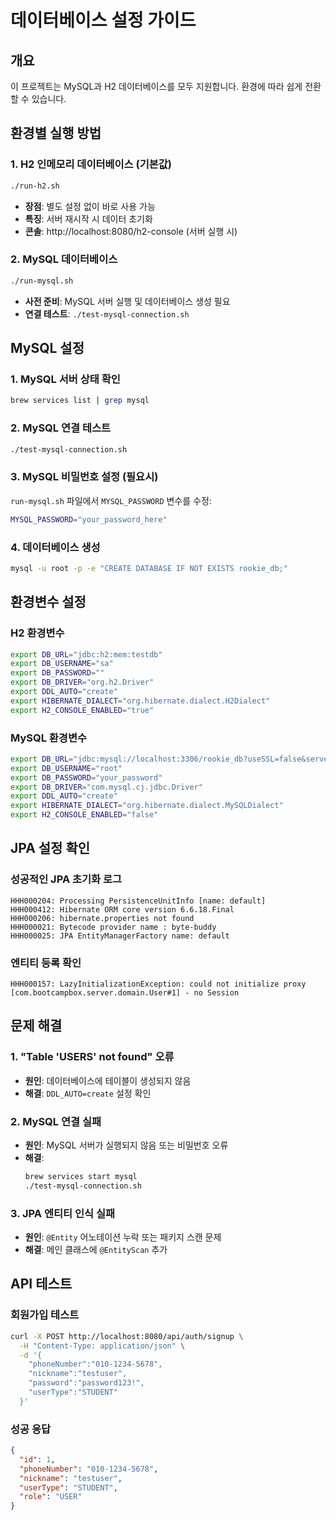 # 데이터베이스 설정 가이드

## 개요
이 프로젝트는 MySQL과 H2 데이터베이스를 모두 지원합니다. 환경에 따라 쉽게 전환할 수 있습니다.

## 환경별 실행 방법

### 1. H2 인메모리 데이터베이스 (기본값)
```bash
./run-h2.sh
```
- **장점**: 별도 설정 없이 바로 사용 가능
- **특징**: 서버 재시작 시 데이터 초기화
- **콘솔**: http://localhost:8080/h2-console (서버 실행 시)

### 2. MySQL 데이터베이스
```bash
./run-mysql.sh
```
- **사전 준비**: MySQL 서버 실행 및 데이터베이스 생성 필요
- **연결 테스트**: `./test-mysql-connection.sh`

## MySQL 설정

### 1. MySQL 서버 상태 확인
```bash
brew services list | grep mysql
```

### 2. MySQL 연결 테스트
```bash
./test-mysql-connection.sh
```

### 3. MySQL 비밀번호 설정 (필요시)
`run-mysql.sh` 파일에서 `MYSQL_PASSWORD` 변수를 수정:
```bash
MYSQL_PASSWORD="your_password_here"
```

### 4. 데이터베이스 생성
```bash
mysql -u root -p -e "CREATE DATABASE IF NOT EXISTS rookie_db;"
```

## 환경변수 설정

### H2 환경변수
```bash
export DB_URL="jdbc:h2:mem:testdb"
export DB_USERNAME="sa"
export DB_PASSWORD=""
export DB_DRIVER="org.h2.Driver"
export DDL_AUTO="create"
export HIBERNATE_DIALECT="org.hibernate.dialect.H2Dialect"
export H2_CONSOLE_ENABLED="true"
```

### MySQL 환경변수
```bash
export DB_URL="jdbc:mysql://localhost:3306/rookie_db?useSSL=false&serverTimezone=UTC&characterEncoding=UTF-8&allowPublicKeyRetrieval=true"
export DB_USERNAME="root"
export DB_PASSWORD="your_password"
export DB_DRIVER="com.mysql.cj.jdbc.Driver"
export DDL_AUTO="create"
export HIBERNATE_DIALECT="org.hibernate.dialect.MySQLDialect"
export H2_CONSOLE_ENABLED="false"
```

## JPA 설정 확인

### 성공적인 JPA 초기화 로그
```
HHH000204: Processing PersistenceUnitInfo [name: default]
HHH000412: Hibernate ORM core version 6.6.18.Final
HHH000206: hibernate.properties not found
HHH000021: Bytecode provider name : byte-buddy
HHH000025: JPA EntityManagerFactory name: default
```

### 엔티티 등록 확인
```
HHH000157: LazyInitializationException: could not initialize proxy [com.bootcampbox.server.domain.User#1] - no Session
```

## 문제 해결

### 1. "Table 'USERS' not found" 오류
- **원인**: 데이터베이스에 테이블이 생성되지 않음
- **해결**: `DDL_AUTO=create` 설정 확인

### 2. MySQL 연결 실패
- **원인**: MySQL 서버가 실행되지 않음 또는 비밀번호 오류
- **해결**: 
  ```bash
  brew services start mysql
  ./test-mysql-connection.sh
  ```

### 3. JPA 엔티티 인식 실패
- **원인**: `@Entity` 어노테이션 누락 또는 패키지 스캔 문제
- **해결**: 메인 클래스에 `@EntityScan` 추가

## API 테스트

### 회원가입 테스트
```bash
curl -X POST http://localhost:8080/api/auth/signup \
  -H "Content-Type: application/json" \
  -d '{
    "phoneNumber":"010-1234-5678",
    "nickname":"testuser",
    "password":"password123!",
    "userType":"STUDENT"
  }'
```

### 성공 응답
```json
{
  "id": 1,
  "phoneNumber": "010-1234-5678",
  "nickname": "testuser",
  "userType": "STUDENT",
  "role": "USER"
}
``` 